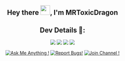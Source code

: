 <div align="center">
<h2>Hey there <img src="https://github.com/svr666/svr666/blob/master/gifs/Hi.gif" width="30px">, I'm MRToxicDragon</h2>
  
  ## Dev Details 👤:

<p align="middle">
<img src="https://badgen.net/badge/Nᴀᴍᴇ/MRToxicDragon/FF33FF?icon=awesome&labelColor=0080FF"></a>
<img src="https://badgen.net/badge/Sᴋɪʟʟs/I Don't Really have any Skils /purple?icon=terminal&labelColor=red"></a>
<a href="https://telegram.dog/TMC_BOTX"><img src="https://img.shields.io/badge/Tᴇʟᴇɢʀᴀᴍ-Lɪɴᴋ-blue.svg?logo=telegram"></a>
<a href="https://github.com/MRToxicDragon"><img src="https://badgen.net/badge/Fᴏʟʟᴏᴡ%20Oɴ%20/Gɪᴛʜᴜʙ/80FF00?icon=github&labelColor=black"></a>
<p align="left">
</p>                                                           
                                                    
[![Ask Me Anything !](https://img.shields.io/badge/🤔%20Asᴋ%20Mᴇ-Aɴʏᴛʜɪɴɢ-1abc9c.svg)](https://telegram.dog/Mrk_Yt)
[![Report Bugs!](https://badgen.net/badge/🐞%20Rᴇᴘᴏʀᴛ%20/Bᴜɢs/red)](https://telegram.dog/mrk_yt)
[![Join Channel !](https://badgen.net/badge/🔊%20Jᴏɪɴ%20/Cʜᴀɴɴᴇʟ/Black)](https://telegram.dog/mo_Tech_yt)


